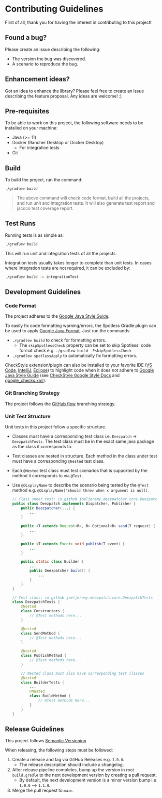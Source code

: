 # Contributing Guidelines

First of all, thank you for having the interest in contributing to this project!

## Found a bug?

Please create an issue describing the following:

- The version the bug was discovered.
- A scenario to reproduce the bug.

## Enhancement ideas?

Got an idea to enhance the library? Please feel free to create an issue describing the feature proposal. Any ideas are welcome! :)

## Pre-requisites

To be able to work on this project, the following software needs to be installed on your machine:

- Java (>= 11)
- Docker (Rancher Desktop or Docker Desktop)
  - For integration tests
- Git

## Build

To build the project, run the command:

```sh
./gradlew build
```

> The above command will check code format, build all the projects, and run unit and integration tests. It will also generate test report and jacoco test coverage report.

## Test Runs

Running tests is as simple as:

```sh
./gradlew build
```

This will run unit and integration tests of all the projects.

Integration tests usually takes longer to complete than unit tests. In cases where integration tests are not required, it can be excluded by:

```sh
./gradlew build -x integrationTest
```

## Development Guidelines

### Code Format

The project adheres to the [Google Java Style Guide](https://google.github.io/styleguide/javaguide.html).

To easily fix code formatting warning/errors, the Spotless Gradle plugin can be used to apply [Google Java Format](https://github.com/google/google-java-format). Just run the commands:

- `./gradlew build` to check for formatting errors.
  - The `skipSpotlessCheck` property can be set to skip Spotless' code format check e.g. `./gradlew build -PskipSpotlessCheck`
- `./gradlew spotlessApply` to automatically fix formatting errors.

CheckStyle extension/plugin can also be installed to your favorite IDE ([VS Code](https://marketplace.visualstudio.com/items?itemName=shengchen.vscode-checkstyle), [IntelliJ](https://plugins.jetbrains.com/plugin/1065-checkstyle-idea), [Eclipse](https://checkstyle.org/eclipse-cs/#!/)) to highlight code when it does not adhere to [Google Java Style Guide](https://google.github.io/styleguide/javaguide.html) (see [CheckStyle Google Style Docs](https://checkstyle.sourceforge.io/google_style.html) and [google_checks.xml](https://github.com/checkstyle/checkstyle/blob/master/src/main/resources/google_checks.xml)).

### Git Branching Strategy

The project follows the [GitHub flow](https://docs.github.com/en/get-started/quickstart/github-flow) branching strategy.

### Unit Test Structure

Unit tests in this project follow a specific structure.

- Classes must have a corresponding test class i.e. `Deezpatch` -> `DeezpatchTests`. The test class must be in the exact same java package as the class it corresponds to.
- Test classes are nested in structure. Each method in the class under test must have a corresponding `@Nested` test class.
- Each `@Nested` test class must test scenarios that is supported by the method it corresponds to via `@Test`.
- Use `@DisplayName` to describe the scenario being tested by the `@Test` method e.g. `@DisplayName("should throw when x argument is null)`.

    ```java
    // Class under test: io.github.joeljeremy.deezpatcher.core.Deezpatch
    public class Deezpatch implements Dispatcher, Publisher {
        public Deezpatcher(...) {
            ...
        }
        
        public <T extends Request<R>, R> Optional<R> send(T request) {
            ...
        }

        public <T extends Event> void publish(T event) {
            ...
        }

        public static class Builder {
            ...
            public Deezpatcher build() {
                ...
            }
        }
    }

    // Test class: io.github.joeljeremy.deezpatch.core.DeezpatchTests
    class DeezpatchTests {
        @Nested
        class Constructors {
            // @Test methods here...
        }

        @Nested
        class SendMethod {
            // @Test methods here...
        }

        @Nested
        class PublishMethod {
            // @Test methods here...
        }

        // Nested class must also have corresponding test classes
        @Nested
        class BuilderTests {
            ...
            @Nested
            class BuildMethod {
                // @Test methods here...
            }
        }
    }
    ```

## Release Guidelines

This project follows [Semantic Versioning](https://semver.org/).

When releasing, the following steps must be followed:

1. Create a release and tag via GitHub Releases e.g. `1.0.0`.
    - The release description should include a changelog.
2. After release pipeline completes, bump up the version in root `build.gradle` to the next development version by creating a pull request.
    - By default, the next development version is a minor version bump i.e. `1.0.0` --> `1.1.0`.
3. Merge the pull request to `main`.

